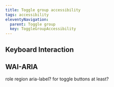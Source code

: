 ```yaml
---
title: Toggle group accessibility
tags: accessibility
eleventyNavigation:
  parent: Toggle group
  key: ToggleGroupAccessibility
---
```


<section>

## Keyboard Interaction

[//]: # (When the toggle button has focus:)

[//]: # ()
[//]: # (- Space: Activates the toggle button.)

[//]: # (- Enter: Activates the toggle button.)

[//]: # (- Following button activation, the focus is set depending on the type of action the button performs. For example:)

[//]: # (  - If activating the toggle button opens a drawer, the focus moves inside the drawer.)

</section>

<section>

[//]: # (## Labeling)

[//]: # (Assistive technology adds the term `pressed` to label of the button to indicate the status of the button. Therefore the aria-label you choose needs to make sense in combination with this term and certainly not change when the state changes.)

[//]: # ()
[//]: # (If you have a toggle button that toggles a sidepanel you could choose "Show sidepanel" as a label. When a screenreader reads out "*Show sidepanel. Toggle button.*" it is clear this button button can be toggled and is currently `off` and the sidepanel will not be visible. When the button is then pressed it will read out "*Selected. Show sidepanel. Toggle button.*" indicating that "Show sidepanel" is now `on` and the side panel is visible.)

[//]: # ()
[//]: # (Switching the label to what will happen when the button is pressed, ie. "Hide sidepanel" is wrong because it will confuse the user; it wil read "*Selected. Hide sidepanel. Toggle button*", meaning that "Hide sidepanel" is `on`, so not showing the sidepanel, while in fact it **is** shown.)

</section>

<section>

## WAI-ARIA

[//]: # (WAI-ARIA Roles, States, and Properties for a toggle button provide essential information to assistive technologies and screen readers. They convey the toggle button's role, state &#40;enabled or disabled&#41;, and additional properties to ensure accessibility and a better user experience for individuals using assistive technology.)

[//]: # ()
[//]: # (|Attribute | Value | Description | User supplied <sl-icon name="info" aria-describedby="tooltip1" size="md"></sl-icon><sl-tooltip id="tooltip1">Specifies whether the attribute is always set in the component &#40;no&#41; or it needs to be provided by the developer &#40;yes&#41;</sl-tooltip>|)

[//]: # (|-|-|-|-|)

[//]: # (|`role`	|`button`|Makes it clear that our custom component has the same behavior as a button.|no|)

[//]: # (|`aria-pressed`|boolean|Makes it clear it is a toggle button and not a regular button, and shows the state of the button `true` for `on` and `false` for `off`|no|)

[//]: # (|`aria-label`|string|Used when the describe the function of the button because it is icon-only|yes|)

[//]: # (|`aria-disabled`| boolean|Announces the toggle button as disabled with a screenreader. See [Note 1] below for more explanation| yes|)

[//]: # ()
[//]: # ({.ds-table .ds-table-align-top})

[//]: # ()
[//]: # (**Notes:** )

[//]: # ()
[//]: # (1. The `aria-disabled` should not be used as a one-for-one replacement for the `disabled` attribute because they have different functionalities:)

[//]: # ()
[//]: # (    - `disabled` dims the button visually, takes it out of the tab-focus sequence, prevents actions &#40;click, enter&#41; on it and anounces it as 'dimmed' or 'disabled' in a screenreader. )

[//]: # ()
[//]: # (    - `aria-disabled` only does the latter. You will need to disable the functionality yourself. This might be useful for scenario's where you don't want to take the button out of the navigation flow. )

[//]: # ()
[//]: # (    When `disabled` is added to a button there is no need to also add `aria-disabled`; Everything `aria-disabled` does, `disabled` does as well.)

[//]: # ()
[//]: # (    You can read more on the difference and in which scenarios which option might be preferable on the [MDN page about aria-disabled]&#40;https://developer.mozilla.org/en-US/docs/Web/Accessibility/ARIA/Attributes/aria-disabled&#41;)

[//]: # ()
[//]: # (</section>)


role region
aria-label? for toggle buttons at least? 